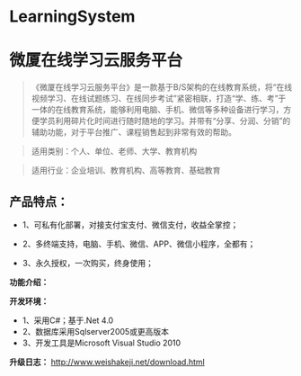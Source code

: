 ﻿# LearningSystem
# 微厦在线学习云服务平台
>《微厦在线学习云服务平台》是一款基于B/S架构的在线教育系统，将“在线视频学习、在线试题练习、在线同步考试”紧密相联，打造“学、练、考”于一体的在线教育系统，能够利用电脑、手机、微信等多种设备进行学习，方便学员利用碎片化时间进行随时随地的学习。并带有“分享、分润、分销”的辅助功能，对于平台推广、课程销售起到非常有效的帮助。

>适用类别：个人、单位、老师、大学、教育机构

>适用行业：企业培训、教育机构、高等教育、基础教育

## 产品特点：
* 1、可私有化部署，对接支付宝支付、微信支付，收益全掌控；

* 2、多终端支持，电脑、手机、微信、APP、微信小程序，全都有；

* 3、永久授权，一次购买，终身使用；


<b>功能介绍：</b>

<b>开发环境：</b>
* 1、采用C#；基于.Net 4.0
* 2、数据库采用Sqlserver2005或更高版本
* 3、开发工具是Microsoft Visual Studio 2010

<b>升级日志：</b>
<a href="http://www.weishakeji.net/download.html" target="_blank">http://www.weishakeji.net/download.html</a> 

